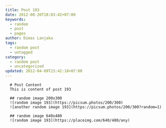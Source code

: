 ```yaml
---
title: Post 193
date: 2012-08-26T18:03:42+07:00
keywords:
  - random
  - post
  - pages
author: Dimas Lanjaka
tags:
  - random post
  - untagged
category:
  - random post
  - uncategorized
updated: 2012-04-09T23:42:18+07:00
---
```


      # Post Content
      This is content of post 193

      ## random image 200x300
      ![random image 193](https://picsum.photos/200/300)
      ![another random image 193](https://picsum.photos/200/300?random=1)

      ## random image 640x480
      ![random image 193](https://placeimg.com/640/480/any)
      
